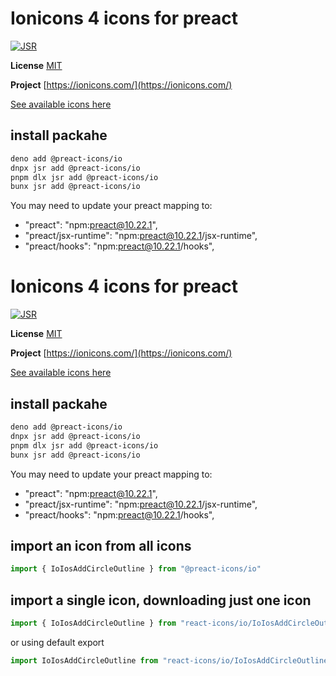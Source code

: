 # Ionicons 4 icons for preact

[![JSR](https://jsr.io/badges/@preact-icons/io)](https://jsr.io/@preact-icons/io)

**License** [MIT](https://github.com/ionic-team/ionicons/blob/master/LICENSE)

**Project** [https://ionicons.com/](https://ionicons.com/)

[See available icons here](https://react-icons.deno.dev/io)

## install packahe

```bash
deno add @preact-icons/io
dnpx jsr add @preact-icons/io
pnpm dlx jsr add @preact-icons/io
bunx jsr add @preact-icons/io
```

You may need to update your preact mapping to:
 - "preact": "npm:preact@10.22.1",
 - "preact/jsx-runtime": "npm:preact@10.22.1/jsx-runtime",
 - "preact/hooks": "npm:preact@10.22.1/hooks",


# Ionicons 4 icons for preact

[![JSR](https://jsr.io/badges/@preact-icons/io)](https://jsr.io/@preact-icons/io)

**License** [MIT](https://github.com/ionic-team/ionicons/blob/master/LICENSE)

**Project** [https://ionicons.com/](https://ionicons.com/)

[See available icons here](https://react-icons.deno.dev/io)

## install packahe

```bash
deno add @preact-icons/io
dnpx jsr add @preact-icons/io
pnpm dlx jsr add @preact-icons/io
bunx jsr add @preact-icons/io
```

You may need to update your preact mapping to:
 - "preact": "npm:preact@10.22.1",
 - "preact/jsx-runtime": "npm:preact@10.22.1/jsx-runtime",
 - "preact/hooks": "npm:preact@10.22.1/hooks",


## import an icon from all icons

```ts
import { IoIosAddCircleOutline } from "@preact-icons/io"
```

## import a single icon, downloading just one icon

```ts
import { IoIosAddCircleOutline } from "react-icons/io/IoIosAddCircleOutline"
```

or using default export

```ts
import IoIosAddCircleOutline from "react-icons/io/IoIosAddCircleOutline.ts"
```


